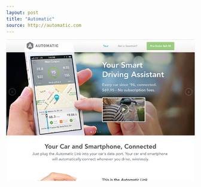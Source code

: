```yaml
---
layout: post
title: "Automatic"
source: http://automatic.com
---
```


<img src="/screenshots/automatic.jpg">
